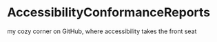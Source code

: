 # AccessibilityConformanceReports
my cozy corner on GitHub, where accessibility takes the front seat
